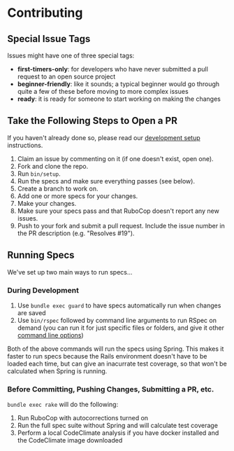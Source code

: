 # Contributing

## Special Issue Tags
Issues might have one of three special tags:
- **first-timers-only**: for developers who have never submitted a pull request
  to an open source project
- **beginner-friendly**: like it sounds; a typical beginner would go through
quite a few of these before moving to more complex issues
- **ready**: it is ready for someone to start working on making the changes

## Take the Following Steps to Open a PR
If you haven't already done so, please read our [development
setup](DEVELOPMENT_SETUP.md) instructions.

1. Claim an issue by commenting on it (if one doesn't exist, open one).
2. Fork and clone the repo.
3. Run `bin/setup`.
4. Run the specs and make sure everything passes (see below).
5. Create a branch to work on.
6. Add one or more specs for your changes.
7. Make your changes.
8. Make sure your specs pass and that RuboCop doesn't report any new issues.
9. Push to your fork and submit a pull request. Include the issue number in the
   PR description (e.g. "Resolves #19").

## Running Specs

We've set up two main ways to run specs...

### During Development

1. Use `bundle exec guard` to have specs automatically run when changes are
   saved
2. Use `bin/rspec` followed by command line arguments to run RSpec on demand
   (you can run it for just specific files or folders, and give it other
   [command line options](https://relishapp.com/rspec/rspec-core/docs/command-line))

Both of the above commands will run the specs using Spring. This makes it faster
to run specs because the Rails environment doesn't have to be loaded each time,
but can give an inacurrate test coverage, so that won't be calculated when
Spring is running.

### Before Committing, Pushing Changes, Submitting a PR, etc.

`bundle exec rake` will do the following:

1. Run RuboCop with autocorrections turned on
2. Run the full spec suite without Spring and will calculate test coverage
3. Perform a local CodeClimate analysis if you have docker installed and the
   CodeClimate image downloaded
